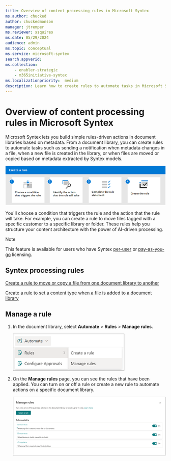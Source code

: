 ```yaml
---
title: Overview of content processing rules in Microsoft Syntex
ms.author: chucked
author: chuckedmonson
manager: jtremper
ms.reviewer: ssquires
ms.date: 05/29/2024
audience: admin
ms.topic: conceptual
ms.service: microsoft-syntex
search.appverid: 
ms.collection: 
    - enabler-strategic
    - m365initiative-syntex
ms.localizationpriority:  medium
description: Learn how to create rules to automate tasks in Microsoft Syntex.
---
```


# Overview of content processing rules in Microsoft Syntex

Microsoft Syntex lets you build simple rules-driven actions in document libraries based on metadata. From a document library, you can create rules to automate tasks such as sending a notification when metadata changes in a file, when a new file is created in the library, or when files are moved or copied based on metadata extracted by Syntex models. 

   ![Diagram of the create rules workflow.](../media/content-understanding/create-rule.png)

You'll choose a condition that triggers the rule and the action that the rule will take. 
For example, you can create a rule to move files tagged with a specific customer to a specific library or folder. These rules help you structure your content architecture with the power of AI-driven processing.

> [!NOTE]
> This feature is available for users who have Syntex [per-user](set-up-content-understanding.md) or [pay-as-you-go](syntex-azure-billing.md) licensing.

## Syntex processing rules

[Create a rule to move or copy a file from one document library to another](content-processing-create-rules.md)

[Create a rule to set a content type when a file is added to a document library](content-processing-content-type.md)

## Manage a rule

1. In the document library, select **Automate** > **Rules** > **Manage rules**.

   ![Screenshot of the document library showing the Automate > Rules > Manage rules option.](../media/content-understanding/content-processing-manage-rule.png)

2. On the **Manage rules** page, you can see the rules that have been applied. You can turn on or off a rule or create a new rule to automate actions on a specific document library.

   ![Screenshot of the Manage rules page showing the rule and actions.](../media/content-understanding/content-processing-manage-rules-page.png)
